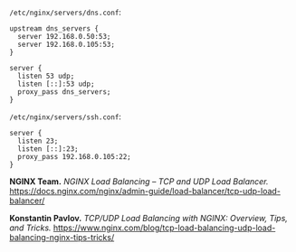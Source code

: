 `/etc/nginx/servers/dns.conf`:

```
upstream dns_servers {
  server 192.168.0.50:53;
  server 192.168.0.105:53;
}

server {
  listen 53 udp;
  listen [::]:53 udp;
  proxy_pass dns_servers;
}
```

`/etc/nginx/servers/ssh.conf`:

```
server {
  listen 23;
  listen [::]:23;
  proxy_pass 192.168.0.105:22;
}
```

**NGINX Team.** *NGINX Load Balancing – TCP and UDP Load Balancer.* https://docs.nginx.com/nginx/admin-guide/load-balancer/tcp-udp-load-balancer/

**Konstantin Pavlov.** *TCP/UDP Load Balancing with NGINX: Overview, Tips, and Tricks.* https://www.nginx.com/blog/tcp-load-balancing-udp-load-balancing-nginx-tips-tricks/
